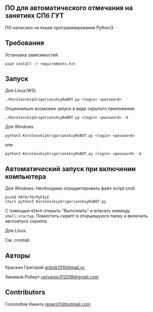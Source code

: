 ПО для автоматического отмечания на занятиях СПб ГУТ
----------------------------------------------------

ПО написано на языке программирования Python3.

Требования
----------

Установка зависимостей:

```
pip3 install -r requirements.txt 
```

Запуск
------
Для Linux/WSL
```
./KorolevskiyGrigorianskiyRoBOT.py <login> <password>
```
Опционально возможен запуск в виде скрытого приложения:

```
./KorolevskiyGrigorianskiyRoBOT.py <login> <password> -d
```
Для Windows
```
python3 KorolevskiyGrigorianskiyRoBOT.py <login> <password>
```
или
```
python3 KorolevskiyGrigorianskiyRoBOT.py <login> <password> -d
```
Автоматический запуск при включении компьютера
----------------------------------------------------------
Для Windows:
Необходимо отредактировать файл script.cmd:

```batch
pushd PATH/TO/PyFILE
start python3 KorolevskiyGrigorianskiyRoBOT.py
```
С помощью `WIN+R` открыть "Выполнить" и вписать команду `shell:startup`.
Поместить скрипт в открывшуюся папку и включить автозапуск скрипта.

Для Linux:

См. crontab

Авторы
------

Краскин Григорий <gribok1310@mail.ru>

Хакимов Роберт <ustyanov312018@gmail.com>

Contributors
------------

Гололобов Никита <repero11@hotmail.com>
